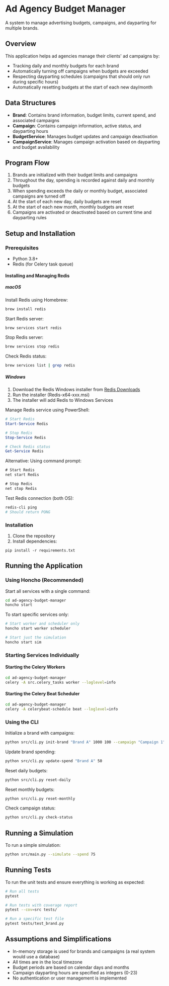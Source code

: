 # Ad Agency Budget Manager

A system to manage advertising budgets, campaigns, and dayparting for multiple brands.

## Overview

This application helps ad agencies manage their clients' ad campaigns by:
- Tracking daily and monthly budgets for each brand
- Automatically turning off campaigns when budgets are exceeded
- Respecting dayparting schedules (campaigns that should only run during specific hours)
- Automatically resetting budgets at the start of each new day/month

## Data Structures

- **Brand**: Contains brand information, budget limits, current spend, and associated campaigns
- **Campaign**: Contains campaign information, active status, and dayparting hours
- **BudgetService**: Manages budget updates and campaign deactivation
- **CampaignService**: Manages campaign activation based on dayparting and budget availability

## Program Flow

1. Brands are initialized with their budget limits and campaigns
2. Throughout the day, spending is recorded against daily and monthly budgets
3. When spending exceeds the daily or monthly budget, associated campaigns are turned off
4. At the start of each new day, daily budgets are reset
5. At the start of each new month, monthly budgets are reset
6. Campaigns are activated or deactivated based on current time and dayparting rules

## Setup and Installation

### Prerequisites

- Python 3.8+
- Redis (for Celery task queue)

#### Installing and Managing Redis

##### macOS
Install Redis using Homebrew:
```bash
brew install redis
```

Start Redis server:
```bash
brew services start redis
```

Stop Redis server:
```bash
brew services stop redis
```

Check Redis status:
```bash
brew services list | grep redis
```

##### Windows
1. Download the Redis Windows installer from [Redis Downloads](https://github.com/microsoftarchive/redis/releases)
2. Run the installer (Redis-x64-xxx.msi)
3. The installer will add Redis to Windows Services

Manage Redis service using PowerShell:
```powershell
# Start Redis
Start-Service Redis

# Stop Redis
Stop-Service Redis

# Check Redis status
Get-Service Redis
```

Alternative: Using command prompt:
```cmd
# Start Redis
net start Redis

# Stop Redis
net stop Redis
```

Test Redis connection (both OS):
```bash
redis-cli ping
# Should return PONG
```

### Installation

1. Clone the repository
2. Install dependencies:
```
pip install -r requirements.txt
```

## Running the Application

### Using Honcho (Recommended)

Start all services with a single command:

```bash
cd ad-agency-budget-manager
honcho start
```

To start specific services only:

```bash
# Start worker and scheduler only
honcho start worker scheduler

# Start just the simulation
honcho start sim
```

### Starting Services Individually

#### Starting the Celery Workers

```bash
cd ad-agency-budget-manager
celery -A src.celery_tasks worker --loglevel=info
```

#### Starting the Celery Beat Scheduler

```bash
cd ad-agency-budget-manager
celery -A celerybeat-schedule beat --loglevel=info
```

### Using the CLI

Initialize a brand with campaigns:

```bash
python src/cli.py init-brand "Brand A" 1000 100 --campaign "Campaign 1" 9 17 --campaign "Campaign 2" 0 24
```

Update brand spending:

```bash
python src/cli.py update-spend "Brand A" 50
```

Reset daily budgets:

```bash
python src/cli.py reset-daily
```

Reset monthly budgets:

```bash
python src/cli.py reset-monthly
```

Check campaign status:

```bash
python src/cli.py check-status
```

## Running a Simulation

To run a simple simulation:

```bash
python src/main.py --simulate --spend 75
```

## Running Tests

To run the unit tests and ensure everything is working as expected:

```bash
# Run all tests
pytest

# Run tests with coverage report
pytest --cov=src tests/

# Run a specific test file
pytest tests/test_brand.py
```

## Assumptions and Simplifications

- In-memory storage is used for brands and campaigns (a real system would use a database)
- All times are in the local timezone
- Budget periods are based on calendar days and months
- Campaign dayparting hours are specified as integers (0-23)
- No authentication or user management is implemented